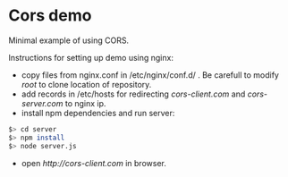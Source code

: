 # Cors demo
Minimal example of using CORS.

Instructions for setting up demo using nginx:
- copy files from nginx.conf in /etc/nginx/conf.d/ . Be carefull to modify _root_ to clone location of repository.
- add records in /etc/hosts for redirecting _cors-client.com_ and _cors-server.com_ to nginx ip.
- install npm dependencies and run server:
``` bash
$> cd server
$> npm install
$> node server.js
```
- open _http://cors-client.com_ in browser.
